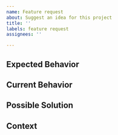 ```yaml
---
name: Feature request
about: Suggest an idea for this project
title: ''
labels: feature request
assignees: ''

---
```


<!--- Provide a general summary of the issue in the Title above -->

## Expected Behavior
<!--- Tell us how your feature should work -->

## Current Behavior
<!--- Explain the difference your feature will have from current behavior -->

## Possible Solution
<!--- Not obligatory, but suggest ideas on how to implement the addition or change -->

## Context
<!--- How has this issue affected you? What are you trying to accomplish? -->
<!--- Providing context helps us come up with a solution that is most useful in the real world -->

